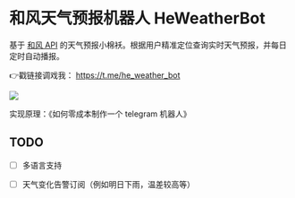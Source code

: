 # 和风天气预报机器人 HeWeatherBot

基于 [和风 API](https://dev.qweather.com) 的天气预报小棉袄。根据用户精准定位查询实时天气预报，并每日定时自动播报。

👉戳链接调戏我：   https://t.me/he_weather_bot  

![](https://media.giphy.com/media/aYB4sboCC7L1mT5IHg/source.gif)

实现原理：《如何零成本制作一个 telegram 机器人》

## TODO

- [ ] 多语言支持
- [ ] 天气变化告警订阅（例如明日下雨，温差较高等）

